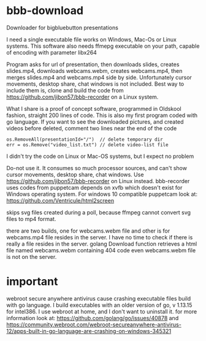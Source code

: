 # bbb-download
Downloader for bigbluebutton presentations

I need a single executable file works on Windows, Mac-Os or Linux systems. This software also needs ffmepg executable on your path, capable of encoding with parameter libx264

Program asks for url of presentation, then downloads slides, creates slides.mp4, downloads webcams.webm, creates webcams.mp4, then merges slides.mp4 and webcams.mp4 side by side.
Unfortunately cursor movements, desktop share, chat windows is not included. Best way to include them is, clone and build the code from https://github.com/jibon57/bbb-recorder on a Linux system.

What I share is a proof of concept software, programmed in Oldskool fashion, straight 200 lines of code. This is also my first program coded with go language. If you want to see the downloaded pictures, and created videos before deleted, comment two lines near the end of the code

    os.RemoveAll(presentationId+"/")  // delete temporary dir
    err = os.Remove("video_list.txt") // delete video-list file
  
 I didn't try the code on Linux or Mac-OS systems, but I expect no problem
 
Do-not use it. It consumes so much processor sources, and can't show cursor movements, desktop share, chat windows. Use https://github.com/jibon57/bbb-recorder on Linux instead. bbb-recorder uses codes from puppetcam depends on xvfb which doesn't exist for Windows operating system. For windows 10 compatible puppetcam look at: https://github.com/Ventricule/html2screen 

skips svg files created during a poll, because ffmpeg cannot convert svg files to mp4 format.

there are two builds, one for webcams.webm file and other is for webcams.mp4 file resides in the server. I have no time to check if there is really a file resides in the server. golang Download function retrieves a html file named webcams.webm containing 404 code even webcams.webm file is not on the server.

# important
webroot secure anywhere antivirus cause crashing executable files build with go language. I build executables with an older version of go, v 1.13.15 for intel386. I use webroot at home, and I don't want to uninstall it. for more information look at: https://github.com/golang/go/issues/40878 and https://community.webroot.com/webroot-secureanywhere-antivirus-12/apps-built-in-go-language-are-crashing-on-windows-345321
